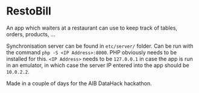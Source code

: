 # RestoBill

An app which waiters at a restaurant can use to keep track of tables, orders, products, ...

Synchronisation server can be found in `etc/server/` folder. Can be run with the command `php -S <IP Address>:8000`. PHP obviously needs to be installed for this. `<IP Address>` needs to be `127.0.0.1` in case the app is run in an emulator, in which case the server IP entered into the app should be `10.0.2.2`.

Made in a couple of days for the AIB DataHack hackathon.
